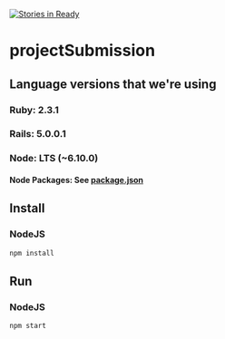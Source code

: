 [![Stories in Ready](https://badge.waffle.io/rohitmucherla/projectSubmission.png?label=ready&title=Ready)](https://waffle.io/rohitmucherla/projectSubmission?utm_source=badge)
# projectSubmission
## Language versions that we're using
### Ruby: 2.3.1
### Rails: 5.0.0.1

### Node: LTS (~6.10.0)
#### Node Packages: See [package.json](./package.json)

## Install
### NodeJS
```bash
npm install
```

## Run
### NodeJS
```bash
npm start
```